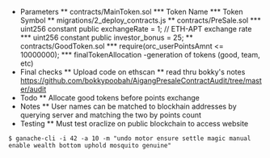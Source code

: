 * Parameters
  ** contracts/MainToken.sol
    *** Token Name
    *** Token Symbol
  ** migrations/2_deploy_contracts.js
  ** contracts/PreSale.sol
    *** uint256 constant public exchangeRate = 1; // ETH-APT exchange rate
    *** uint256 constant public investor_bonus = 25;
  ** contracts/GoodToken.sol
    *** require(orc_userPointsAmnt <= 10000000);
    *** finalTokenAllocation -generation of tokens (good, team, etc)
* Final checks
  ** Upload code on ethscan
  ** read thru bokky's notes https://github.com/bokkypoobah/AigangPresaleContractAudit/tree/master/audit
* Todo
  ** Allocate good tokens before points exchange
* Notes
  ** User names can be matched to blockhain addresses by querying server and matching the two by points count
* Testing
  ** Must test oraclize on public blockchain to access website
```shell
$ ganache-cli -i 42 -a 10 -m "undo motor ensure settle magic manual enable wealth bottom uphold mosquito genuine"
```